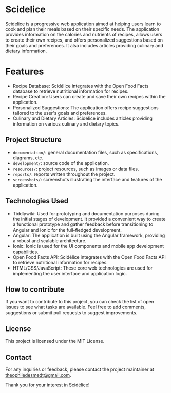# Scidelice

Scidelice is a progressive web application aimed at helping users learn to cook and plan their meals based on their specific needs. The application provides information on the calories and nutrients of recipes, allows users to create their own recipes, and offers personalized suggestions based on their goals and preferences. It also includes articles providing culinary and dietary information.

# Features

- Recipe Database: Scidélice integrates with the Open Food Facts database to retrieve nutritional information for recipes.
- Recipe Creation: Users can create and save their own recipes within the application.
- Personalized Suggestions: The application offers recipe suggestions tailored to the user's goals and preferences.
- Culinary and Dietary Articles: Scidélice includes articles providing information on various culinary and dietary topics.

## Project Structure

- `documentation/`: general documentation files, such as specifications, diagrams, etc.
- `development/`:  source code of the application.
- `resources/`: project resources, such as images or data files.
- `reports/`: reports written throughout the project.
- `screenshots/`: screenshots illustrating the interface and features of the application.

## Technologies Used

- Tiddlywiki: Used for prototyping and documentation purposes during the initial stages of development. It provided a convenient way to create a functional prototype and gather feedback before transitioning to Angular and Ionic for the full-fledged development.
- Angular: The application is built using the Angular framework, providing a robust and scalable architecture.
- Ionic: Ionic is used for the UI components and mobile app development capabilities.
- Open Food Facts API: Scidélice integrates with the Open Food Facts API to retrieve nutritional information for recipes.
- HTML/CSS/JavaScript: These core web technologies are used for implementing the user interface and application logic.

## How to contribute

If you want to contribute to this project, you can check the list of open issues to see what tasks are available. Feel free to add comments, suggestions or submit pull requests to suggest improvements.

## License

This project is licensed under the MIT License.

## Contact

For any inquiries or feedback, please contact the project maintainer at theophiledesmedt@gmail.com.

Thank you for your interest in Scidélice!
